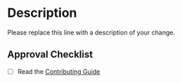 # Description
Please replace this line with a description of your change.

## Approval Checklist
- [ ] Read the [Contributing Guide](https://github.com/coldkreap/reactor-experiments/blob/master/docs/CONTRIBUTING.md)

